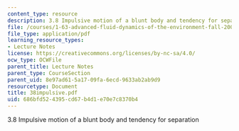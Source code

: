 ```yaml
---
content_type: resource
description: 3.8 Impulsive motion of a blunt body and tendency for separation
file: /courses/1-63-advanced-fluid-dynamics-of-the-environment-fall-2002/686bfd524395cd67b4d1e70e7c8370b4_38impulsive.pdf
file_type: application/pdf
learning_resource_types:
- Lecture Notes
license: https://creativecommons.org/licenses/by-nc-sa/4.0/
ocw_type: OCWFile
parent_title: Lecture Notes
parent_type: CourseSection
parent_uid: 8e97ad61-5a17-09fa-6ecd-9633ab2ab9d9
resourcetype: Document
title: 38impulsive.pdf
uid: 686bfd52-4395-cd67-b4d1-e70e7c8370b4
---
```

3.8 Impulsive motion of a blunt body and tendency for separation